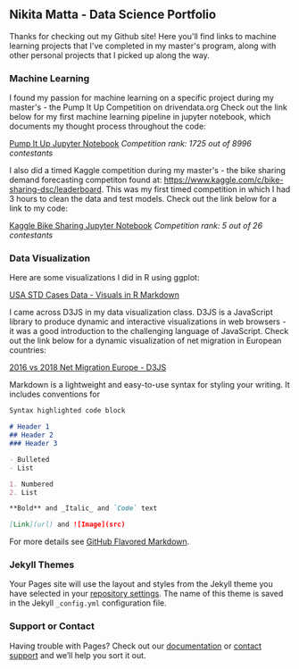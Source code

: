 ## Nikita Matta - Data Science Portfolio

Thanks for checking out my Github site! Here you'll find links to machine learning projects that I've completed in my master's program, along with other personal projects that I picked up along the way. 

### Machine Learning

I found my passion for machine learning on a specific project during my master's - the Pump It Up Competition on drivendata.org 
Check out the link below for my first machine learning pipeline in jupyter notebook, which documents my thought process throughout the code:

[Pump It Up Jupyter Notebook](https://github.com/nmatta72/nmatta72.github.io/blob/master/PumpItUpCompetitionCode.ipynb)
_Competition rank: 1725 out of 8996 contestants_

I also did a timed Kaggle competition during my master's - the bike sharing demand forecasting competiton found at: https://www.kaggle.com/c/bike-sharing-dsc/leaderboard. This was my first timed competition in which I had 3 hours to clean the data and test models. Check out the link below for a link to my code:

[Kaggle Bike Sharing Jupyter Notebook](https://github.com/nmatta72/nmatta72.github.io/blob/master/Kaggle_Bike_Sharing_Challenge.ipynb)
_Competition rank: 5 out of 26 contestants_


### Data Visualization

Here are some visualizations I did in R using ggplot:

[USA STD Cases Data - Visuals in R Markdown](https://github.com/nmatta72/nmatta72.github.io/blob/master/ggplot_r_markdown.Rmd)

I came across D3JS in my data visualization class. D3JS is a JavaScript library to produce dynamic and interactive visualizations in web browsers - it was a good introduction to the challenging language of JavaScript. Check out the link below for a dynamic visualization of net migration in European countries:

[2016 vs 2018 Net Migration Europe - D3JS](https://bl.ocks.org/nmatta72/a3ba863e7e35cdd2c2565c0cf572fe46)



Markdown is a lightweight and easy-to-use syntax for styling your writing. It includes conventions for

```markdown
Syntax highlighted code block

# Header 1
## Header 2
### Header 3

- Bulleted
- List

1. Numbered
2. List

**Bold** and _Italic_ and `Code` text

[Link](url) and ![Image](src)
```

For more details see [GitHub Flavored Markdown](https://guides.github.com/features/mastering-markdown/).

### Jekyll Themes

Your Pages site will use the layout and styles from the Jekyll theme you have selected in your [repository settings](https://github.com/nmatta72/nmatta72.github.io/settings). The name of this theme is saved in the Jekyll `_config.yml` configuration file.

### Support or Contact

Having trouble with Pages? Check out our [documentation](https://help.github.com/categories/github-pages-basics/) or [contact support](https://github.com/contact) and we’ll help you sort it out.
